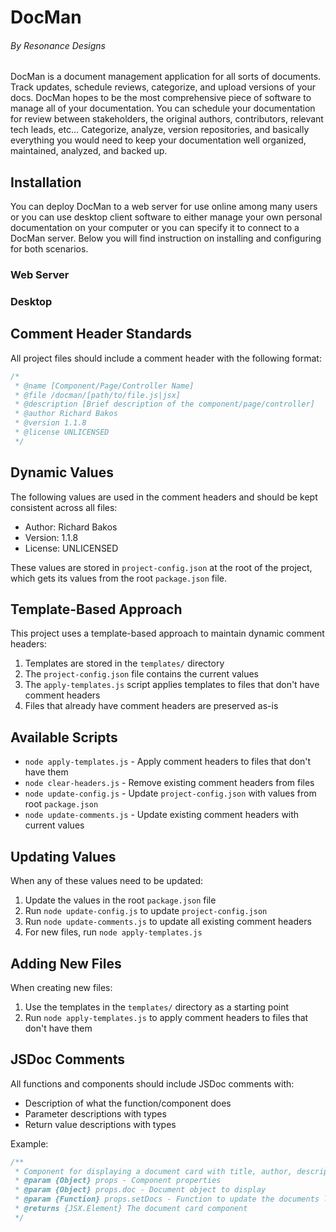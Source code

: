 # DocMan

###### By Resonance Designs

DocMan is a document management application for all sorts of documents. Track updates, schedule reviews, categorize, and upload versions of your docs. DocMan hopes to be the most comprehensive piece of software to manage all of your documentation. You can schedule your documentation for review between stakeholders, the original authors, contributors, relevant tech leads, etc... Categorize, analyze, version repositories, and basically everything you would need to keep your documentation well organized, maintained, analyzed, and backed up.

## Installation
You can deploy DocMan to a web server for use online among many users or you can use desktop client software to either manage your own personal documentation on your computer or you can specify it to connect to a DocMan server. Below you will find instruction on installing and configuring for both scenarios.

### Web Server

### Desktop



## Comment Header Standards

All project files should include a comment header with the following format:

```javascript
/*
 * @name [Component/Page/Controller Name]
 * @file /docman/[path/to/file.js|jsx]
 * @description [Brief description of the component/page/controller]
 * @author Richard Bakos
 * @version 1.1.8
 * @license UNLICENSED
 */
```

## Dynamic Values

The following values are used in the comment headers and should be kept consistent across all files:

- Author: Richard Bakos
- Version: 1.1.8
- License: UNLICENSED

These values are stored in `project-config.json` at the root of the project, which gets its values from the root `package.json` file.

## Template-Based Approach

This project uses a template-based approach to maintain dynamic comment headers:

1. Templates are stored in the `templates/` directory
2. The `project-config.json` file contains the current values
3. The `apply-templates.js` script applies templates to files that don't have comment headers
4. Files that already have comment headers are preserved as-is

## Available Scripts

- `node apply-templates.js` - Apply comment headers to files that don't have them
- `node clear-headers.js` - Remove existing comment headers from files
- `node update-config.js` - Update `project-config.json` with values from root `package.json`
- `node update-comments.js` - Update existing comment headers with current values

## Updating Values

When any of these values need to be updated:

1. Update the values in the root `package.json` file
2. Run `node update-config.js` to update `project-config.json`
3. Run `node update-comments.js` to update all existing comment headers
4. For new files, run `node apply-templates.js`

## Adding New Files

When creating new files:

1. Use the templates in the `templates/` directory as a starting point
2. Run `node apply-templates.js` to apply comment headers to files that don't have them

## JSDoc Comments

All functions and components should include JSDoc comments with:
- Description of what the function/component does
- Parameter descriptions with types
- Return value descriptions with types

Example:
```javascript
/**
 * Component for displaying a document card with title, author, description, and review date
 * @param {Object} props - Component properties
 * @param {Object} props.doc - Document object to display
 * @param {Function} props.setDocs - Function to update the documents list
 * @returns {JSX.Element} The document card component
 */
